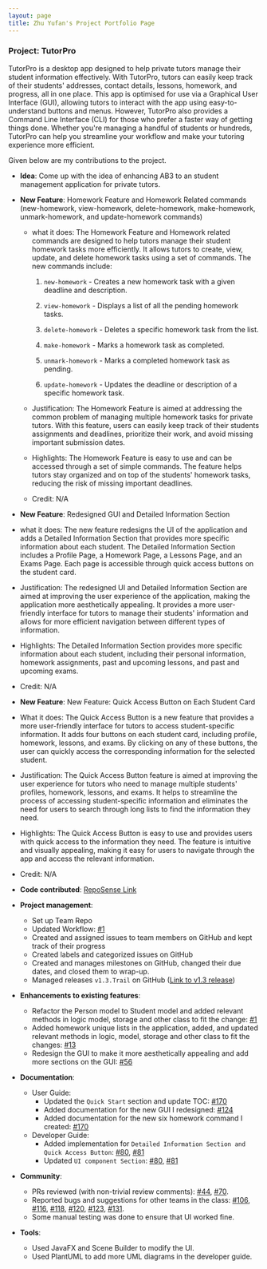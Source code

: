 ```yaml
---
layout: page
title: Zhu Yufan's Project Portfolio Page
---
```


### Project: TutorPro

TutorPro is a desktop app designed to help private tutors manage their student information effectively. With TutorPro, tutors can easily keep track of their students' addresses, contact details, lessons, homework, and progress, all in one place. This app is optimised for use via a Graphical User Interface (GUI), allowing tutors to interact with the app using easy-to-understand buttons and menus. However, TutorPro also provides a Command Line Interface (CLI) for those who prefer a faster way of getting things done. Whether you're managing a handful of students or hundreds, TutorPro can help you streamline your workflow and make your tutoring experience more efficient.

Given below are my contributions to the project.

*  **Idea**: Come up with the idea of enhancing AB3 to an student management application for private tutors.

*  **New Feature**: Homework Feature and Homework Related commands (new-homework, view-homework, delete-homework, make-homework, unmark-homework, and update-homework commands)
    - what it does: The Homework Feature and Homework related commands are designed to help tutors manage their student homework tasks more efficiently. It allows tutors to create, view, update, and delete homework tasks using a set of commands. The new commands include:
    
      1. `new-homework` - Creates a new homework task with a given deadline and description.
    
      2. `view-homework` - Displays a list of all the pending homework tasks.
    
      3. `delete-homework` - Deletes a specific homework task from the list.
    
      4. `make-homework` - Marks a homework task as completed.
    
      5. `unmark-homework` - Marks a completed homework task as pending.
    
      6. `update-homework` - Updates the deadline or description of a specific homework task.
    
    - Justification: The Homework Feature is aimed at addressing the common problem of managing multiple homework tasks for private tutors. With this feature, users can easily keep track of their students assignments and deadlines, prioritize their work, and avoid missing important submission dates.
    
    - Highlights: The Homework Feature is easy to use and can be accessed through a set of simple commands. The feature helps tutors stay organized and on top of the students' homework tasks, reducing the risk of missing important deadlines.
    
    - Credit: N/A
    
*  **New Feature**: Redesigned GUI and Detailed Information Section
- what it does: The new feature redesigns the UI of the application and adds a Detailed Information Section that provides more specific information about each student. The Detailed Information Section includes a Profile Page, a Homework Page, a Lessons Page, and an Exams Page. Each page is accessible through quick access buttons on the student card.
    
- Justification: The redesigned UI and Detailed Information Section are aimed at improving the user experience of the application, making the application more aesthetically appealing. It provides a more user-friendly interface for tutors to manage their students' information and allows for more efficient navigation between different types of information.
    
- Highlights: The Detailed Information Section provides more specific information about each student, including their personal information, homework assignments, past and upcoming lessons, and past and upcoming exams. 
    
- Credit: N/A


* **New Feature**: New Feature: Quick Access Button on Each Student Card
- What it does: The Quick Access Button is a new feature that provides a more user-friendly interface for tutors to access student-specific information. It adds four buttons on each student card, including profile, homework, lessons, and exams. By clicking on any of these buttons, the user can quickly access the corresponding information for the selected student.
    
- Justification: The Quick Access Button feature is aimed at improving the user experience for tutors who need to manage multiple students' profiles, homework, lessons, and exams. It helps to streamline the process of accessing student-specific information and eliminates the need for users to search through long lists to find the information they need.
    
- Highlights: The Quick Access Button is easy to use and provides users with quick access to the information they need. The feature is intuitive and visually appealing, making it easy for users to navigate through the app and access the relevant information.
    
- Credit: N/A
* **Code contributed**: [RepoSense Link](https://nus-cs2103-ay2223s2.github.io/tp-dashboard/?search=Yufannnn&sort=groupTitle%20dsc&sortWithin=title&since=2023-02-17&timeframe=commit&mergegroup=&groupSelect=groupByRepos&breakdown=false&tabOpen=true&tabType=zoom&zA=Yufannnn&zR=AY2223S2-CS2103T-W13-4%2Ftp%5Bmaster%5D&zACS=247.67299412915852&zS=2023-02-17&zFS=&zU=2023-04-05&zMG=false&zFTF=commit&zFGS=groupByRepos&zFR=false)
*  **Project management**:
    * Set up Team Repo
    * Updated Workflow: [#1](https://github.com/AY2223S2-CS2103T-W13-4/tp/pull/1)
    * Created and assigned issues to team members on GitHub and kept track of their progress
    * Created labels and categorized issues on GitHub
    * Created and manages milestones on GitHub, changed their due dates, and closed them to wrap-up.
    * Managed releases `v1.3.Trail` on GitHub ([Link to v1.3 release](https://github.com/AY2223S2-CS2103T-W13-4/tp/releases/tag/v1.3.trial))
* **Enhancements to existing features**:

    * Refactor the Person model to Student model and added relevant methods in logic model, storage and other class to fit the change: [#1](https://github.com/AY2223S2-CS2103T-W13-4/tp/pull/1)
    * Added homework unique lists in the application, added, and updated relevant methods in logic, model, storage and other class to fit the changes: [#13](https://github.com/AY2223S2-CS2103T-W13-4/tp/pull/13)
    * Redesign the GUI to make it more aesthetically appealing and add more sections on the GUI: [#56](https://github.com/AY2223S2-CS2103T-W13-4/tp/pull/13)
* **Documentation**:
  * User Guide:
    * Updated the `Quick Start` section and update TOC:  [#170](https://github.com/AY2223S2-CS2103T-W13-4/tp/pull/170)
    * Added documentation for the new GUI I redesigned: [#124](https://github.com/AY2223S2-CS2103T-W13-4/tp/pull/124)
    * Added documentation for the new six homework command I created: [#170](https://github.com/AY2223S2-CS2103T-W13-4/tp/pull/170)
  * Developer Guide:
    * Added implementation for `Detailed Information Section and Quick Access Button`: [#80](https://github.com/AY2223S2-CS2103T-W13-4/tp/pull/80), [#81](https://github.com/AY2223S2-CS2103T-W13-4/tp/pull/81)
    * Updated `UI component Section`: [#80](https://github.com/AY2223S2-CS2103T-W13-4/tp/pull/80), [#81](https://github.com/AY2223S2-CS2103T-W13-4/tp/pull/81)
* **Community**:
  * PRs reviewed (with non-trivial review comments): 
    [#44](https://github.com/AY2223S2-CS2103T-W13-4/tp/pull/44),
    [#70](https://github.com/AY2223S2-CS2103T-W13-4/tp/pull/70).
  * Reported bugs and suggestions for other teams in the class:
    [#106](https://github.com/AY2223S2-CS2103T-W10-3/tp/issues/106),
    [#116](https://github.com/AY2223S2-CS2103T-W10-3/tp/issues/116), 
    [#118](https://github.com/AY2223S2-CS2103T-W10-3/tp/issues/118),
    [#120](https://github.com/AY2223S2-CS2103T-W10-3/tp/issues/120),
    [#123](https://github.com/AY2223S2-CS2103T-W10-3/tp/issues/123), 
    [#131](https://github.com/AY2223S2-CS2103T-W10-3/tp/issues/131).
  * Some manual testing was done to ensure that UI worked fine.
* **Tools**:
  * Used JavaFX and Scene Builder to modify the UI.
  * Used PlantUML to add more UML diagrams in the developer guide.
